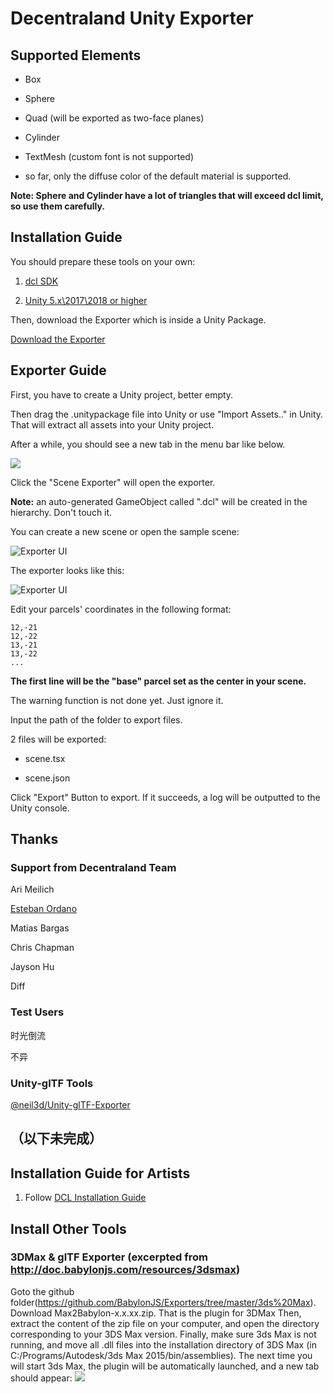 # Decentraland Unity Exporter

## Supported Elements

* Box

* Sphere

* Quad (will be exported as two-face planes)

* Cylinder

* TextMesh (custom font is not supported)

* so far, only the diffuse color of the default material is supported.

**Note: Sphere and Cylinder have a lot of triangles that will exceed dcl limit, so use them carefully.**

## Installation Guide

You should prepare these tools on your own:

1. [dcl SDK](https://docs.decentraland.org/documentation/installation-guide/)

1. [Unity 5.x\2017\2018 or higher](https://unity3d.com/)

Then, download the Exporter which is inside a Unity Package.

[Download the Exporter](https://github.com/fairwood/DecentralandUnityPlugin/blob/master/downloads/DecentralandUnityExporter.unitypackage)

## Exporter Guide

First, you have to create a Unity project, better empty.

Then drag the .unitypackage file into Unity or use "Import Assets.." in Unity. That will extract all assets into your Unity project.

After a while, you should see a new tab in the menu bar like below.

![](https://github.com/fairwood/DecentralandUnityPlugin/blob/master/docs/where_in_menu.jpg)

Click the "Scene Exporter" will open the exporter.

**Note:** an auto-generated GameObject called ".dcl" will be created in the hierarchy. Don't touch it.

You can create a new scene or open the sample scene:

![Exporter UI](https://github.com/fairwood/DecentralandUnityPlugin/blob/master/docs/samplescene.jpg)

The exporter looks like this:

![Exporter UI](https://github.com/fairwood/DecentralandUnityPlugin/blob/master/docs/exporter.jpg)

Edit your parcels' coordinates in the following format:
```
12,-21
12,-22
13,-21
13,-22
...
```

**The first line will be the "base" parcel set as the center in your scene.**

The warning function is not done yet. Just ignore it.

Input the path of the folder to export files.

2 files will be exported:

* scene.tsx

* scene.json

Click "Export" Button to export. If it succeeds, a log will be outputted to the Unity console.


## Thanks

### Support from Decentraland Team

Ari Meilich

[Esteban Ordano](https://github.com/eordano)

Matias Bargas

Chris Chapman

Jayson Hu

Diff

### Test Users

时光倒流

不异

### Unity-glTF Tools

[@neil3d/Unity-glTF-Exporter](https://github.com/neil3d/Unity-glTF-Exporter)



## （以下未完成）



## Installation Guide for Artists
1. Follow [DCL Installation Guide](https://docs.decentraland.org/documentation/installation-guide/)




## Install Other Tools

### 3DMax & glTF Exporter (excerpted from http://doc.babylonjs.com/resources/3dsmax)

Goto the github folder(https://github.com/BabylonJS/Exporters/tree/master/3ds%20Max).
Download Max2Babylon-x.x.xx.zip. That is the plugin for 3DMax
Then, extract the content of the zip file on your computer, and open the directory corresponding to your 3DS Max version. Finally, make sure 3ds Max is not running, and move all .dll files into the installation directory of 3DS Max (in C:/Programs/Autodesk/3ds Max 2015/bin/assemblies). The next time you will start 3ds Max, the plugin will be automatically launched, and a new tab should appear:
![](http://d33wubrfki0l68.cloudfront.net/fab1a8bca64e39331d0cfb507fe7b6a49a4ca8bb/bd49e/img/exporters/3dsmax/4_plugin_visible.jpg)


